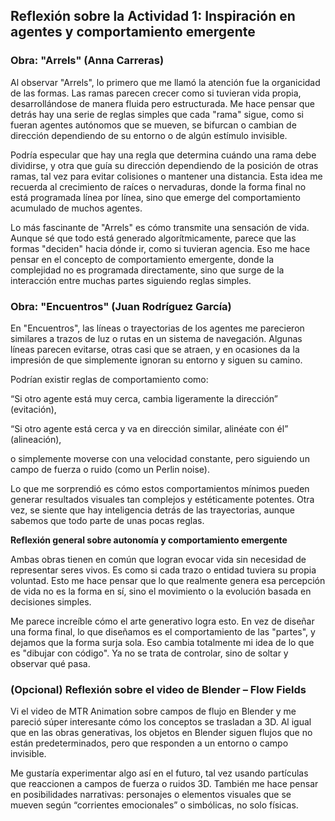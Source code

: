 ## Reflexión sobre la Actividad 1: Inspiración en agentes y comportamiento emergente

### **Obra: "Arrels" (Anna Carreras)**

Al observar "Arrels", lo primero que me llamó la atención fue la organicidad de las formas. Las ramas parecen crecer como si tuvieran vida propia, desarrollándose de manera fluida pero estructurada. Me hace pensar que detrás hay una serie de reglas simples que cada "rama" sigue, como si fueran agentes autónomos que se mueven, se bifurcan o cambian de dirección dependiendo de su entorno o de algún estímulo invisible.

Podría especular que hay una regla que determina cuándo una rama debe dividirse, y otra que guía su dirección dependiendo de la posición de otras ramas, tal vez para evitar colisiones o mantener una distancia. Esta idea me recuerda al crecimiento de raíces o nervaduras, donde la forma final no está programada línea por línea, sino que emerge del comportamiento acumulado de muchos agentes.

Lo más fascinante de "Arrels" es cómo transmite una sensación de vida. Aunque sé que todo está generado algorítmicamente, parece que las formas "deciden" hacia dónde ir, como si tuvieran agencia. Eso me hace pensar en el concepto de comportamiento emergente, donde la complejidad no es programada directamente, sino que surge de la interacción entre muchas partes siguiendo reglas simples.

### **Obra: "Encuentros" (Juan Rodríguez García)**

En "Encuentros", las líneas o trayectorias de los agentes me parecieron similares a trazos de luz o rutas en un sistema de navegación. Algunas líneas parecen evitarse, otras casi que se atraen, y en ocasiones da la impresión de que simplemente ignoran su entorno y siguen su camino.

Podrían existir reglas de comportamiento como:

“Si otro agente está muy cerca, cambia ligeramente la dirección” (evitación),

“Si otro agente está cerca y va en dirección similar, alinéate con él” (alineación),

o simplemente moverse con una velocidad constante, pero siguiendo un campo de fuerza o ruido (como un Perlin noise).

Lo que me sorprendió es cómo estos comportamientos mínimos pueden generar resultados visuales tan complejos y estéticamente potentes. Otra vez, se siente que hay inteligencia detrás de las trayectorias, aunque sabemos que todo parte de unas pocas reglas.

**Reflexión general sobre autonomía y comportamiento emergente**

Ambas obras tienen en común que logran evocar vida sin necesidad de representar seres vivos. Es como si cada trazo o entidad tuviera su propia voluntad. Esto me hace pensar que lo que realmente genera esa percepción de vida no es la forma en sí, sino el movimiento o la evolución basada en decisiones simples.

Me parece increíble cómo el arte generativo logra esto. En vez de diseñar una forma final, lo que diseñamos es el comportamiento de las "partes", y dejamos que la forma surja sola. Eso cambia totalmente mi idea de lo que es "dibujar con código". Ya no se trata de controlar, sino de soltar y observar qué pasa.

### **(Opcional) Reflexión sobre el video de Blender – Flow Fields**

Vi el video de MTR Animation sobre campos de flujo en Blender y me pareció súper interesante cómo los conceptos se trasladan a 3D. Al igual que en las obras generativas, los objetos en Blender siguen flujos que no están predeterminados, pero que responden a un entorno o campo invisible.

Me gustaría experimentar algo así en el futuro, tal vez usando partículas que reaccionen a campos de fuerza o ruidos 3D. También me hace pensar en posibilidades narrativas: personajes o elementos visuales que se mueven según “corrientes emocionales” o simbólicas, no solo físicas.
